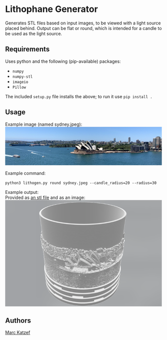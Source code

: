 # Lithophane Generator

Generates STL files based on input images, to be viewed with a light source placed behind.
Output can be flat or round, which is intended for a candle to be used as the light source.


## Requirements
Uses python and the following (pip-available) packages:  
* `numpy`  
* `numpy-stl`
* `imageio`
* `Pillow`

The included `setup.py` file installs the above; to run it use `pip install .`

## Usage
Example image (named sydney.jpeg):  
![Example input image](example/sydney.jpeg)

Example command:  
```
python3 lithogen.py round sydney.jpeg --candle_radius=20 --radius=30
```

Example output:  
Provided as [an stl file](example/sydney.stl) and as an image:  
![Example STL output](example/sydneystl.png)


## Authors
[Marc Katzef](https://katzef.com)
